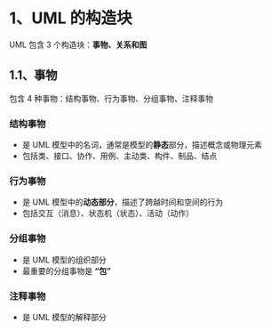 # 1、UML 的构造块

UML 包含 3 个构造块：**事物、关系和图**

## 1.1、事物

包含 4 种事物：结构事物、行为事物、分组事物、注释事物

### 结构事物

- 是 UML 模型中的名词，通常是模型的**静态**部分，描述概念或物理元素
- 包括类、接口、协作、用例、主动类、构件、制品、结点

### 行为事物

- 是 UML 模型中的**动态部分**，描述了跨越时间和空间的行为
- 包括交互（消息）、状态机（状态）、活动（动作）

### 分组事物

- 是 UML 模型的组织部分
- 最重要的分组事物是 **“包”**

### 注释事物

- 是 UML 模型的解释部分

